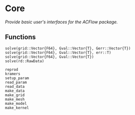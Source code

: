 # Core

*Provide basic user's interfaces for the ACFlow package.*

## Functions

```@docs
solve(grid::Vector{F64}, Gval::Vector{T}, Gerr::Vector{T})
solve(grid::Vector{F64}, Gval::Vector{T}, err::T)
solve(grid::Vector{F64}, Gval::Vector{T})
solve(rd::RawData)
```

```@docs
reprod
kramers
setup_param
read_param
read_data
make_data
make_grid
make_mesh
make_model
make_kernel
```
